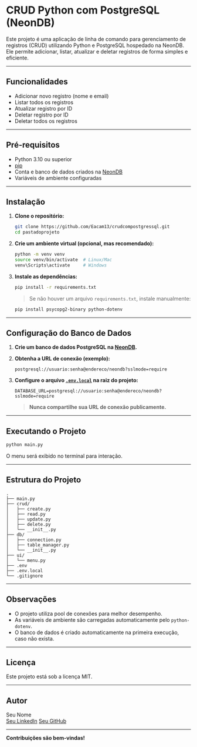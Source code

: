 # CRUD Python com PostgreSQL (NeonDB)

Este projeto é uma aplicação de linha de comando para gerenciamento de registros (CRUD) utilizando Python e PostgreSQL hospedado na NeonDB. Ele permite adicionar, listar, atualizar e deletar registros de forma simples e eficiente.

---

## Funcionalidades

- Adicionar novo registro (nome e email)
- Listar todos os registros
- Atualizar registro por ID
- Deletar registro por ID
- Deletar todos os registros

---

## Pré-requisitos

- Python 3.10 ou superior
- [pip](https://pip.pypa.io/en/stable/)
- Conta e banco de dados criados na [NeonDB](https://neon.tech/)
- Variáveis de ambiente configuradas

---

## Instalação

1. **Clone o repositório:**
   ```sh
   git clone https://github.com/Eacam13/crudcompostgressql.git
   cd pastadoprojeto
   ```

2. **Crie um ambiente virtual (opcional, mas recomendado):**
   ```sh
   python -m venv venv
   source venv/bin/activate  # Linux/Mac
   venv\Scripts\activate     # Windows
   ```

3. **Instale as dependências:**
   ```sh
   pip install -r requirements.txt
   ```
   > Se não houver um arquivo `requirements.txt`, instale manualmente:
   ```sh
   pip install psycopg2-binary python-dotenv
   ```

---

## Configuração do Banco de Dados

1. **Crie um banco de dados PostgreSQL na [NeonDB](https://neon.tech/).**
2. **Obtenha a URL de conexão (exemplo):**
   ```
   postgresql://usuario:senha@endereco/neondb?sslmode=require
   ```
3. **Configure o arquivo [`.env.local`](.env.local ) na raiz do projeto:**

   ```
   DATABASE_URL=postgresql://usuario:senha@endereco/neondb?sslmode=require
   ```

   > **Nunca compartilhe sua URL de conexão publicamente.**

---

## Executando o Projeto

```sh
python main.py
```

O menu será exibido no terminal para interação.

---

## Estrutura do Projeto

```
.
├── main.py
├── crud/
│   ├── create.py
│   ├── read.py
│   ├── update.py
│   ├── delete.py
│   └── __init__.py
├── db/
│   ├── connection.py
│   ├── table_manager.py
│   └── __init__.py
├── ui/
│   └── menu.py
├── .env
├── .env.local
└── .gitignore
```

---

## Observações

- O projeto utiliza pool de conexões para melhor desempenho.
- As variáveis de ambiente são carregadas automaticamente pelo `python-dotenv`.
- O banco de dados é criado automaticamente na primeira execução, caso não exista.

---

## Licença

Este projeto está sob a licença MIT.

---

## Autor

Seu Nome  
[Seu LinkedIn]([https://www.linkedin.com/](https://www.linkedin.com/in/acamdeveloper/))  
[Seu GitHub](https://github.com/Eacam13)

---

**Contribuições são bem-vindas!**
